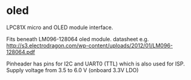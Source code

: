 oled
====

LPC81X micro and OLED module interface.

Fits beneath LM096-128064 oled module.
datasheet e.g. http://s3.electrodragon.com/wp-content/uploads/2012/01/LM096-128064.pdf

Pinheader has pins for I2C and UART0 (TTL) which is also used for ISP.
Supply voltage from 3.5 to 6.0 V (onboard 3.3V LDO)

